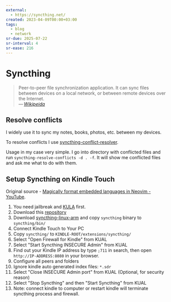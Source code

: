 ```yaml
---
external:
  - https://syncthing.net/
created: 2023-04-09T00:00+03:00
tags:
  - blog
  - network
sr-due: 2025-07-22
sr-interval: 4
sr-ease: 216
---
```


# Syncthing

> Peer-to-peer file synchronization application. It can sync files between devices on a local network, or between remote devices over the Internet.\
> — <cite>[Wikipeida](https://en.wikipedia.org/wiki/Syncthing)</cite>

## Resolve conflicts

I widely use it to sync my notes, books, photos, etc. between my devices.

To resolve conflicts I use [syncthing-conflict-resolver](https://github.com/dschrempf/syncthing-resolve-conflicts).

Usage in my case very simple. I go into directory with conflicted files and run `syncthing-resolve-conflicts -d . -f`. It will show me conflicted files and ask me what to do with them.

## Setup Syncthing on Kindle Touch

Original source - [Magically format embedded languages in Neovim - YouTube](https://www.youtube.com/watch?v=v3o9YaHBM4Q).

1. You need jailbreak and [KULA](http://www.mobileread.com/forums/showthread.php?t=203326) first.
2. Download this [repository](https://github.com/gutenye/syncthing-kindle/archive/master.zip)
3. Download [syncthing-linux-arm](https://github.com/syncthing/syncthing/releases) and copy `syncthing` binary to `syncthing/bin/`
4. Connect Kindle Touch to Your PC
5. Copy `syncthing/` to `KINDLE-ROOT/extensions/syncthing/`
6. Select "Open Firewall for Kindle" from KUAL
7. Select "Start Syncthing INSECURE Admin" from KUAL
8. Find out your Kindle IP address by type `;711` in search, then open `http://IP-ADDRESS:8080` in your browser. <br>
9. Configure all peers and folders
10. Ignore kindle auto generated index files: `*.sdr`
11. Select "Close INSECURE Admin port" from KUAL (Optional, for security reason)
12. Select "Stop Syncthing" and then "Start Syncthing" from KUAL
13. Note: connect kindle to computer or restart kindle will terminate syncthing process and firewall.
